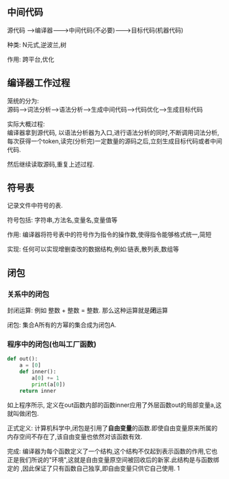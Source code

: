 ## 中间代码
源代码 -->编译器--->中间代码(不必要)--->目标代码(机器代码)

种类: N元式,逆波兰,树

作用: 跨平台,优化

## 编译器工作过程
笼统的分为:   
源码-->词法分析-->语法分析-->生成中间代码-->代码优化-->生成目标代码

实际大概过程:  
编译器拿到源代码, 以语法分析器为入口,进行语法分析的同时,不断调用词法分析,每次获得一个token,读完(分析完)一定数量的源码之后,立刻生成目标代码或者中间代码.

然后继续读取源码,重复上述过程.

## 符号表
记录文件中符号的表.    

符号包括: 字符串,方法名,变量名,变量值等  

作用: 编译器将符号表中的符号作为指令的操作数,使得指令能够格式统一,简短    

实现: 任何可以实现增删查改的数据结构,例如:链表,散列表,数组等

## 闭包
### 关系中的闭包
封闭运算: 例如 整数 + 整数 = 整数. 那么这种运算就是**闭**运算

闭包: 集合A所有的方幂的集合成为闭包A.

### 程序中的闭包(也叫工厂函数)
```python
def out():
    a = [0]
    def inner():
        a[0] += 1
        print(a[0])
    return inner
```
如上程序所示, 定义在out函数内部的函数inner应用了外层函数out的局部变量a,这就叫做闭包.

正式定义: 计算机科学中,闭包是引用了**自由变量**的函数.即使自由变量原来所属的内存空间不存在了,该自由变量也依然对该函数有效.

完成: 编译器为每个函数定义了一个结构,这个结构不仅起到表示函数的作用,它也正是我们所说的"环境",这就是自由变量原空间被回收后的新家.此结构是与函数绑定的
,因此保证了只有函数自己独享,即自由变量只供它自己使用.
1

